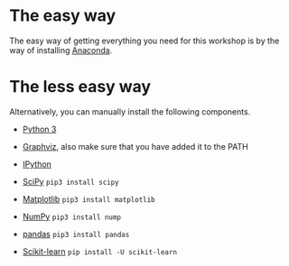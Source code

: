 # The easy way

The easy way of getting everything you need for this workshop is by the way of installing [Anaconda](https://www.anaconda.com/download/).

# The less easy way

Alternatively, you can manually install the following components.

- [Python 3](https://www.python.org/downloads/)

- [Graphviz](https://www.graphviz.org/), also make sure that you have added it to the PATH

- [IPython](https://ipython.org/install.html)

- [SciPy](https://www.scipy.org/) `pip3 install scipy`

- [Matplotlib](https://matplotlib.org/) `pip3 install matplotlib`

- [NumPy](http://www.numpy.org/) `pip3 install nump`

- [pandas](https://pandas.pydata.org/) `pip3 install pandas`

- [Scikit-learn](http://scikit-learn.org) `pip install -U scikit-learn`

